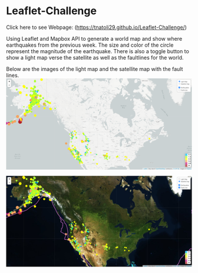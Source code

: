 # Leaflet-Challenge
Click here to see Webpage: (https://tnatoli29.github.io/Leaflet-Challenge/)

Using Leaflet and Mapbox API to generate a world map and show where earthquakes from the previous week. 
The size and color of the circle represent the magnitude of the earthquake. 
There is also a toggle button to show a light map verse the satellite as well as the faultlines for the world.

Below are the images of the light map and the satellite map with the fault lines.
![quake_map](Images/Leafimg1.png)

![sat_map](Images/Leafimg2.png)
